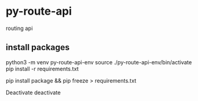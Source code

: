 # py-route-api
routing api

## install packages
python3 -m venv py-route-api-env
source ./py-route-api-env/bin/activate
pip install -r requirements.txt

pip install package && pip freeze > requirements.txt

Deactivate
deactivate
